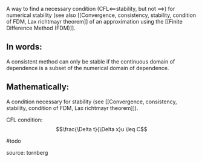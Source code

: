 A way to find a necessary condition (CFL$\impliedby$stability, but not $\implies$) for numerical stability (see also [[Convergence, consistency, stability, condition of FDM, Lax richtmayr theorem]] of an approximation using the [[Finite Difference Method (FDM)]].


## In words:
A consistent method can only be stable if the continuous domain of dependence is a subset of the numerical domain of dependence.


## Mathematically:
A condition necessary for stability (see [[Convergence, consistency, stability, condition of FDM, Lax richtmayr theorem]]).

CFL condition:
$$\frac{\Delta t}{\Delta x}u \leq C$$

#todo 

source: tornberg